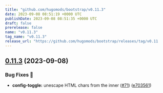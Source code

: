 ```yaml
---
title: "github.com/hugomods/bootstrap/v0.11.3"
date: 2023-09-08 08:51:19 +0000 UTC
publishDate: 2023-09-08 08:51:35 +0000 UTC
draft: false
prerelease: false
name: "v0.11.3"
tag_name: "v0.11.3"
release_url: "https://github.com/hugomods/bootstrap/releases/tag/v0.11.3"
---
```


## [0.11.3](https://github.com/hugomods/bootstrap/compare/v0.11.2...v0.11.3) (2023-09-08)


### Bug Fixes 🐞

* **config-toggle:** unescape HTML chars from the inner ([#71](https://github.com/hugomods/bootstrap/issues/71)) ([e703561](https://github.com/hugomods/bootstrap/commit/e7035611e1a986a07bd6c41d372ceb4ac84bbeaa))
